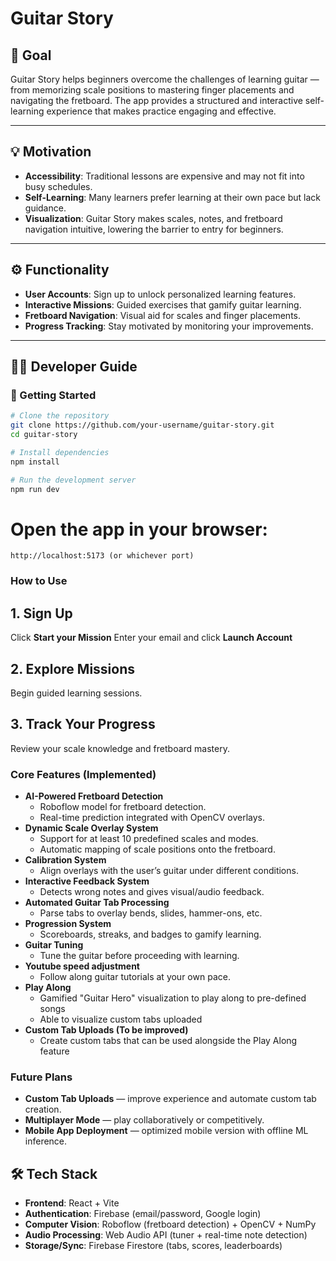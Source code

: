 # Guitar Story

## 📌 Goal
Guitar Story helps beginners overcome the challenges of learning guitar — from memorizing scale positions to mastering finger placements and navigating the fretboard. The app provides a structured and interactive self-learning experience that makes practice engaging and effective.  

---

## 💡 Motivation
- **Accessibility**: Traditional lessons are expensive and may not fit into busy schedules.  
- **Self-Learning**: Many learners prefer learning at their own pace but lack guidance.  
- **Visualization**: Guitar Story makes scales, notes, and fretboard navigation intuitive, lowering the barrier to entry for beginners.  

---

## ⚙️ Functionality
- **User Accounts**: Sign up to unlock personalized learning features.  
- **Interactive Missions**: Guided exercises that gamify guitar learning.  
- **Fretboard Navigation**: Visual aid for scales and finger placements.  
- **Progress Tracking**: Stay motivated by monitoring your improvements.  

---

## 👨‍💻 Developer Guide

### 🚀 Getting Started
```bash
# Clone the repository
git clone https://github.com/your-username/guitar-story.git
cd guitar-story

# Install dependencies
npm install

# Run the development server
npm run dev
```
# Open the app in your browser:
``` http://localhost:5173 (or whichever port) ```

### How to Use
## 1. Sign Up
  Click **Start your Mission**
  Enter your email and click **Launch Account**
## 2. Explore Missions
  Begin guided learning sessions.
## 3. Track Your Progress
  Review your scale knowledge and fretboard mastery.

### Core Features (Implemented)
- **AI-Powered Fretboard Detection**  
  - Roboflow model for fretboard detection.  
  - Real-time prediction integrated with OpenCV overlays.  
- **Dynamic Scale Overlay System**  
  - Support for at least 10 predefined scales and modes.  
  - Automatic mapping of scale positions onto the fretboard.  
- **Calibration System**  
  - Align overlays with the user’s guitar under different conditions.  
- **Interactive Feedback System**  
  - Detects wrong notes and gives visual/audio feedback.  
- **Automated Guitar Tab Processing**  
  - Parse tabs to overlay bends, slides, hammer-ons, etc.  
- **Progression System**  
  - Scoreboards, streaks, and badges to gamify learning.
- **Guitar Tuning**
  - Tune the guitar before proceeding with learning.
- **Youtube speed adjustment**
  - Follow along guitar tutorials at your own pace.
- **Play Along**
  - Gamified "Guitar Hero" visualization to play along to pre-defined songs
  - Able to visualize custom tabs uploaded
- **Custom Tab Uploads (To be improved)**
  - Create custom tabs that can be used alongside the Play Along feature
 
### Future Plans
- **Custom Tab Uploads** — improve experience and automate custom tab creation.
- **Multiplayer Mode** — play collaboratively or competitively.  
- **Mobile App Deployment** — optimized mobile version with offline ML inference.  

## 🛠 Tech Stack  
- **Frontend**: React + Vite  
- **Authentication**: Firebase (email/password, Google login)  
- **Computer Vision**: Roboflow (fretboard detection) + OpenCV + NumPy  
- **Audio Processing**: Web Audio API (tuner + real-time note detection)  
- **Storage/Sync**: Firebase Firestore (tabs, scores, leaderboards) 
